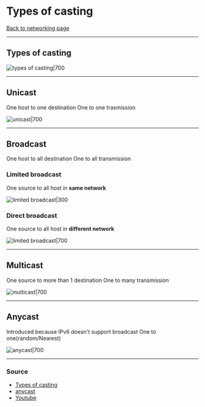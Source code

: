 # Types of casting
[Back to networking page](./index.md)

---

## Types of casting

![types of casting|700](https://www.gatevidyalay.com/wp-content/uploads/2018/09/Types-of-Casting.png)

---

## Unicast
One host to one destination
One to one trasmission

![unicast|700](https://www.gatevidyalay.com/wp-content/uploads/2018/09/Unicast-Diagram.png)

---

## Broadcast
One host to all destination 
One to all transmission

### Limited broadcast
One source to all host in **same network**

![limited broadcast|300](https://www.gatevidyalay.com/wp-content/uploads/2018/09/Limited-Broadcast-Diagram.png)

### Direct broadcast
One source to all host in **different network**

![limited broadcast|700](https://www.gatevidyalay.com/wp-content/uploads/2018/09/Direct-Broadcast-Diagram.png)

---

## Multicast
One source to more than 1 destination
One to many transmission

![multicast|700](https://www.gatevidyalay.com/wp-content/uploads/2018/09/Multicast-Diagram.png)

---

## Anycast
Introduced because IPv6 doesn't support broadcast
One to one(random/Nearest)

![anycast|700](https://ma.ttias.be/wp-content/uploads/2010/03/anycast.png)

---

### Source
- [Types of casting](https://www.gatevidyalay.com/types-of-casting-unicast-broadcast-multicast/)
- [anycast](https://ma.ttias.be/address-types-unicast-multicast-anycast/)
- [Youtube](https://youtu.be/1GbJUAcHfKU?t=241)